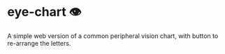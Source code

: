 # eye-chart 👁️
A simple web version of a common peripheral vision chart, with button to re-arrange the letters. 
